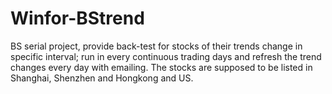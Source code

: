 # Winfor-BStrend
BS serial project, provide back-test for stocks of their trends change in specific interval; run in every continuous trading days and refresh the trend changes every day with emailing. The stocks are supposed to be listed in Shanghai, Shenzhen and Hongkong and  US.
